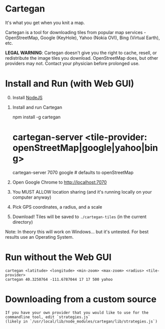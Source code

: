 Cartegan
===

It's what you get when you knit a map.

Cartegan is a tool for downloading tiles from popular map services - OpenStreetMap, Google (KeyHole), Yahoo (Nokia OVI), Bing (Virtual Earth), etc.

**LEGAL WARNING**: Cartegan doesn't give you the right to cache, resell, or redistribute the image tiles you download.
OpenStreetMap does, but other providers may not. Contact your physician before prolonged use.

Install and Run (with Web GUI)
===

  0. Install [NodeJS](http://nodejs.org#download)

  1. Install and run Cartegan

        npm install -g cartegan
        # cartegan-server <port> <tile-provider: openStreetMap|google|yahoo|bing>
        cartegan-server 7070 google # defaults to openStreetMap

  2. Open Google Chrome to <http://localhost:7070>
  
  3. You MUST ALLOW location sharing (and it's running locally on your computer anyway)

  4. Pick GPS coordinates, a radius, and a scale

  5. Download! Tiles will be saved to `./cartegan-tiles` (in the current directory)

Note: In theory this will work on Windows... but it's untested. For best results use an Operating System.

Run without the Web GUI
===

    cartegan <latitude> <longitude> <min-zoom> <max-zoom> <radius> <tile-provider>
    cartegan 40.3250764 -111.6787044 17 17 500 yahoo

Downloading from a custom source
===

    If you have your own provider that you would like to use for the commandline tool, edit `strategies.js`
    (likely in `/usr/local/lib/node_modules/cartegan/lib/strategies.js`)
